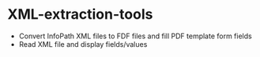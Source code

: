 # XML-extraction-tools
 - Convert InfoPath XML files to FDF files and fill PDF template form fields
 - Read XML file and display fields/values
